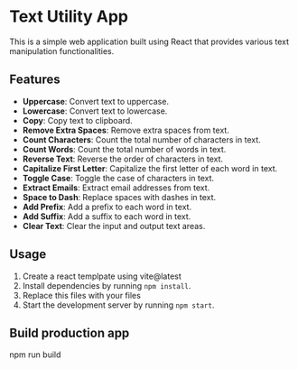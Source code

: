 # Text Utility App

This is a simple web application built using React that provides various text manipulation functionalities.

## Features

- **Uppercase**: Convert text to uppercase.
- **Lowercase**: Convert text to lowercase.
- **Copy**: Copy text to clipboard.
- **Remove Extra Spaces**: Remove extra spaces from text.
- **Count Characters**: Count the total number of characters in text.
- **Count Words**: Count the total number of words in text.
- **Reverse Text**: Reverse the order of characters in text.
- **Capitalize First Letter**: Capitalize the first letter of each word in text.
- **Toggle Case**: Toggle the case of characters in text.
- **Extract Emails**: Extract email addresses from text.
- **Space to Dash**: Replace spaces with dashes in text.
- **Add Prefix**: Add a prefix to each word in text.
- **Add Suffix**: Add a suffix to each word in text.
- **Clear Text**: Clear the input and output text areas.

## Usage

1. Create a react templpate using vite@latest
2. Install dependencies by running `npm install`.
3. Replace this files with your files
4. Start the development server by running `npm start`.

## Build production app

npm run build
